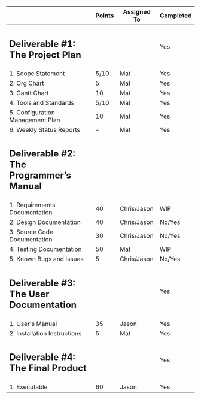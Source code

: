 ||Points|Assigned To|Completed|
| - | - | - |-|
|<h2>Deliverable #1: The Project Plan</h2>|||Yes|
|1. Scope Statement|5/10|Mat|Yes|
|2. Org Chart|5|Mat|Yes|
|3. Gantt Chart|10|Mat|Yes|
|4. Tools and Standards|5/10|Mat|Yes|
|5. Configuration Management Plan|10|Mat|Yes|
|6. Weekly Status Reports|-|Mat|Yes|
|<h2>Deliverable #2: The Programmer’s Manual</h2>||||
|1. Requirements Documentation|40|Chris/Jason|WIP|
|2. Design Documentation|40|Chris/Jason|No/Yes|
|3. Source Code Documentation|30|Chris/Jason|No/Yes|
|4. Testing Documentation|50|Mat|WIP|
|5. Known Bugs and Issues|5|Chris/Jason|No/Yes|
|<h2>Deliverable #3: The User Documentation</h2>|||Yes|
|1. User's Manual|35|Jason|Yes|
|2. Installation Instructions|5|Mat|Yes|
|<h2>Deliverable #4: The Final Product</h2>|||Yes|
|1. Executable|60|Jason|Yes|
